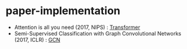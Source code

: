 # paper-implementation


- Attention is all you need (2017, NIPS) : [Transformer](https://github.com/imhgchoi/paper-implementation/tree/master/transformer)
- Semi-Supervised Classification with Graph Convolutional Networks (2017, ICLR) : [GCN](https://github.com/imhgchoi/paper-implementation/tree/master/gcn)